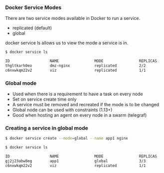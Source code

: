 ### Docker Service Modes

There are two service modes available in Docker  to run a service.

- replicated (default)
- global

docker service ls allows us to view the mode a service is in.

```bash
$ docker service ls
```

```bash
ID                  NAME                MODE                REPLICAS            IMAGE                          PORTS
thgltkarh0eo        dmz-nginx           replicated          2/2                 nginx:latest                   
c6nxwkqm22v2        viz                 replicated          1/1                 bretfisher/visualizer:latest   *:8080->8080/tcp
```

### Global mode

- Used when there is a requirement to have a task on every node 
- Set on service create time only
- A service must be removed and recreated if the mode is to be changed
- Global node can be used with constraints (1.13+)
- Good when hosting an agent on every node in a swarm (telegraf)

### Creating a service in global mode

```bash
$ docker service create --mode=global --name app1 nginx
```

```bash
$ docker service ls

ID                  NAME                MODE                REPLICAS            IMAGE                          PORTS
gj2j23abw8eg        app1                global              3/3                 nginx:latest                   
c6nxwkqm22v2        viz                 replicated          1/1                 bretfisher/visualizer:latest   *:8080->8080/tcp
```